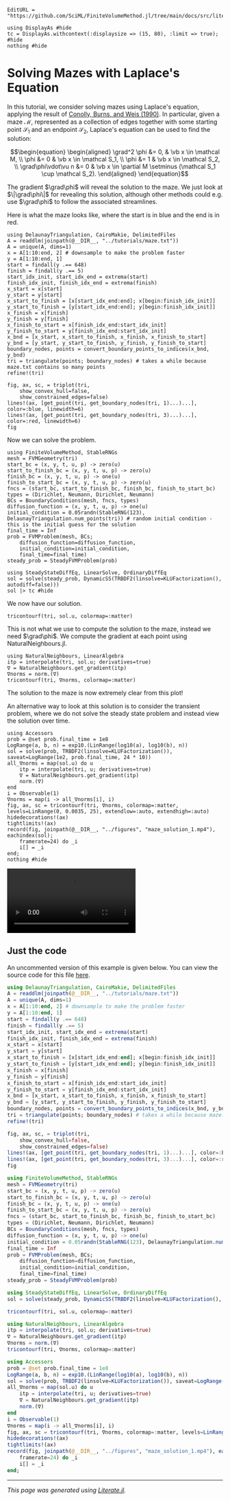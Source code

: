 ```@meta
EditURL = "https://github.com/SciML/FiniteVolumeMethod.jl/tree/main/docs/src/literate_tutorials/solving_mazes_with_laplaces_equation.jl"
```

````@example solving_mazes_with_laplaces_equation
using DisplayAs #hide
tc = DisplayAs.withcontext(:displaysize => (15, 80), :limit => true); #hide
nothing #hide
````

# Solving Mazes with Laplace's Equation
In this tutorial, we consider solving
mazes using Laplace's equation, applying the result of
[Conolly, Burns, and Weis (1990)](https://doi.org/10.1109/ROBOT.1990.126315).
In particular, given a maze $\mathcal M$, represented as a collection of edges together with some starting point
$\mathcal S_1$ and an endpoint $\mathcal S_2$,
Laplace's equation can be used to find the solution:
```math
\begin{equation}
\begin{aligned}
\grad^2 \phi &= 0, & \vb x \in \mathcal M, \\
\phi &= 0 & \vb x \in \mathcal S_1, \\
\phi &= 1 & \vb x \in \mathcal S_2, \\
\grad\phi\vdot\vu n &= 0 & \vb x \in \partial M \setminus (\mathcal S_1 \cup \mathcal S_2).
\end{aligned}
\end{equation}
```
The gradient $\grad\phi$ will reveal the solution to the maze.  We just look at $\|\grad\phi\|$
for revealing this solution, although other methods could e.g. use $\grad\phi$ to follow
the associated streamlines.

 Here is what the maze
looks like, where the start is in blue and the end is in red.

````@example solving_mazes_with_laplaces_equation
using DelaunayTriangulation, CairoMakie, DelimitedFiles
A = readdlm(joinpath(@__DIR__, "../tutorials/maze.txt"))
A = unique(A, dims=1)
x = A[1:10:end, 2] # downsample to make the problem faster
y = A[1:10:end, 1]
start = findall(y .== 648)
finish = findall(y .== 5)
start_idx_init, start_idx_end = extrema(start)
finish_idx_init, finish_idx_end = extrema(finish)
x_start = x[start]
y_start = y[start]
x_start_to_finish = [x[start_idx_end:end]; x[begin:finish_idx_init]]
y_start_to_finish = [y[start_idx_end:end]; y[begin:finish_idx_init]]
x_finish = x[finish]
y_finish = y[finish]
x_finish_to_start = x[finish_idx_end:start_idx_init]
y_finish_to_start = y[finish_idx_end:start_idx_init]
x_bnd = [x_start, x_start_to_finish, x_finish, x_finish_to_start]
y_bnd = [y_start, y_start_to_finish, y_finish, y_finish_to_start]
boundary_nodes, points = convert_boundary_points_to_indices(x_bnd, y_bnd)
tri = triangulate(points; boundary_nodes) # takes a while because maze.txt contains so many points
refine!(tri)

fig, ax, sc, = triplot(tri,
    show_convex_hull=false,
    show_constrained_edges=false)
lines!(ax, [get_point(tri, get_boundary_nodes(tri, 1)...)...], color=:blue, linewidth=6)
lines!(ax, [get_point(tri, get_boundary_nodes(tri, 3)...)...], color=:red, linewidth=6)
fig
````

Now we can solve the problem.

````@example solving_mazes_with_laplaces_equation
using FiniteVolumeMethod, StableRNGs
mesh = FVMGeometry(tri)
start_bc = (x, y, t, u, p) -> zero(u)
start_to_finish_bc = (x, y, t, u, p) -> zero(u)
finish_bc = (x, y, t, u, p) -> one(u)
finish_to_start_bc = (x, y, t, u, p) -> zero(u)
fncs = (start_bc, start_to_finish_bc, finish_bc, finish_to_start_bc)
types = (Dirichlet, Neumann, Dirichlet, Neumann)
BCs = BoundaryConditions(mesh, fncs, types)
diffusion_function = (x, y, t, u, p) -> one(u)
initial_condition = 0.05randn(StableRNG(123), DelaunayTriangulation.num_points(tri)) # random initial condition - this is the initial guess for the solution
final_time = Inf
prob = FVMProblem(mesh, BCs;
    diffusion_function=diffusion_function,
    initial_condition=initial_condition,
    final_time=final_time)
steady_prob = SteadyFVMProblem(prob)
````

````@example solving_mazes_with_laplaces_equation
using SteadyStateDiffEq, LinearSolve, OrdinaryDiffEq
sol = solve(steady_prob, DynamicSS(TRBDF2(linsolve=KLUFactorization(), autodiff=false)))
sol |> tc #hide
````

We now have our solution.

````@example solving_mazes_with_laplaces_equation
tricontourf(tri, sol.u, colormap=:matter)
````

This is not what we use to compute the solution to the maze,
instead we need $\grad\phi$. We compute the gradient at each point using
NaturalNeighbours.jl.

````@example solving_mazes_with_laplaces_equation
using NaturalNeighbours, LinearAlgebra
itp = interpolate(tri, sol.u; derivatives=true)
∇ = NaturalNeighbours.get_gradient(itp)
∇norms = norm.(∇)
tricontourf(tri, ∇norms, colormap=:matter)
````

The solution to the maze is now extremely clear from this plot!

An alternative way to look at this solution is to
consider the transient problem, where we do not solve the
steady state problem and instead view the solution over time.

````@example solving_mazes_with_laplaces_equation
using Accessors
prob = @set prob.final_time = 1e8
LogRange(a, b, n) = exp10.(LinRange(log10(a), log10(b), n))
sol = solve(prob, TRBDF2(linsolve=KLUFactorization()), saveat=LogRange(1e2, prob.final_time, 24 * 10))
all_∇norms = map(sol.u) do u
    itp = interpolate(tri, u; derivatives=true)
    ∇ = NaturalNeighbours.get_gradient(itp)
    norm.(∇)
end
i = Observable(1)
∇norms = map(i -> all_∇norms[i], i)
fig, ax, sc = tricontourf(tri, ∇norms, colormap=:matter, levels=LinRange(0, 0.0035, 25), extendlow=:auto, extendhigh=:auto)
hidedecorations!(ax)
tightlimits!(ax)
record(fig, joinpath(@__DIR__, "../figures", "maze_solution_1.mp4"), eachindex(sol);
    framerate=24) do _i
    i[] = _i
end;
nothing #hide
````

![Animation of the solution of the maze](../figures/maze_solution_1.mp4)
## Just the code
An uncommented version of this example is given below.
You can view the source code for this file [here](https://github.com/SciML/FiniteVolumeMethod.jl/tree/main/docs/src/literate_tutorials/solving_mazes_with_laplaces_equation.jl).

```julia
using DelaunayTriangulation, CairoMakie, DelimitedFiles
A = readdlm(joinpath(@__DIR__, "../tutorials/maze.txt"))
A = unique(A, dims=1)
x = A[1:10:end, 2] # downsample to make the problem faster
y = A[1:10:end, 1]
start = findall(y .== 648)
finish = findall(y .== 5)
start_idx_init, start_idx_end = extrema(start)
finish_idx_init, finish_idx_end = extrema(finish)
x_start = x[start]
y_start = y[start]
x_start_to_finish = [x[start_idx_end:end]; x[begin:finish_idx_init]]
y_start_to_finish = [y[start_idx_end:end]; y[begin:finish_idx_init]]
x_finish = x[finish]
y_finish = y[finish]
x_finish_to_start = x[finish_idx_end:start_idx_init]
y_finish_to_start = y[finish_idx_end:start_idx_init]
x_bnd = [x_start, x_start_to_finish, x_finish, x_finish_to_start]
y_bnd = [y_start, y_start_to_finish, y_finish, y_finish_to_start]
boundary_nodes, points = convert_boundary_points_to_indices(x_bnd, y_bnd)
tri = triangulate(points; boundary_nodes) # takes a while because maze.txt contains so many points
refine!(tri)

fig, ax, sc, = triplot(tri,
    show_convex_hull=false,
    show_constrained_edges=false)
lines!(ax, [get_point(tri, get_boundary_nodes(tri, 1)...)...], color=:blue, linewidth=6)
lines!(ax, [get_point(tri, get_boundary_nodes(tri, 3)...)...], color=:red, linewidth=6)
fig

using FiniteVolumeMethod, StableRNGs
mesh = FVMGeometry(tri)
start_bc = (x, y, t, u, p) -> zero(u)
start_to_finish_bc = (x, y, t, u, p) -> zero(u)
finish_bc = (x, y, t, u, p) -> one(u)
finish_to_start_bc = (x, y, t, u, p) -> zero(u)
fncs = (start_bc, start_to_finish_bc, finish_bc, finish_to_start_bc)
types = (Dirichlet, Neumann, Dirichlet, Neumann)
BCs = BoundaryConditions(mesh, fncs, types)
diffusion_function = (x, y, t, u, p) -> one(u)
initial_condition = 0.05randn(StableRNG(123), DelaunayTriangulation.num_points(tri)) # random initial condition - this is the initial guess for the solution
final_time = Inf
prob = FVMProblem(mesh, BCs;
    diffusion_function=diffusion_function,
    initial_condition=initial_condition,
    final_time=final_time)
steady_prob = SteadyFVMProblem(prob)

using SteadyStateDiffEq, LinearSolve, OrdinaryDiffEq
sol = solve(steady_prob, DynamicSS(TRBDF2(linsolve=KLUFactorization(), autodiff=false)))

tricontourf(tri, sol.u, colormap=:matter)

using NaturalNeighbours, LinearAlgebra
itp = interpolate(tri, sol.u; derivatives=true)
∇ = NaturalNeighbours.get_gradient(itp)
∇norms = norm.(∇)
tricontourf(tri, ∇norms, colormap=:matter)

using Accessors
prob = @set prob.final_time = 1e8
LogRange(a, b, n) = exp10.(LinRange(log10(a), log10(b), n))
sol = solve(prob, TRBDF2(linsolve=KLUFactorization()), saveat=LogRange(1e2, prob.final_time, 24 * 10))
all_∇norms = map(sol.u) do u
    itp = interpolate(tri, u; derivatives=true)
    ∇ = NaturalNeighbours.get_gradient(itp)
    norm.(∇)
end
i = Observable(1)
∇norms = map(i -> all_∇norms[i], i)
fig, ax, sc = tricontourf(tri, ∇norms, colormap=:matter, levels=LinRange(0, 0.0035, 25), extendlow=:auto, extendhigh=:auto)
hidedecorations!(ax)
tightlimits!(ax)
record(fig, joinpath(@__DIR__, "../figures", "maze_solution_1.mp4"), eachindex(sol);
    framerate=24) do _i
    i[] = _i
end;
```

---

*This page was generated using [Literate.jl](https://github.com/fredrikekre/Literate.jl).*

